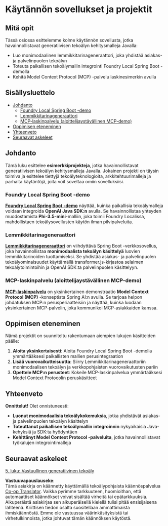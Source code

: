 <!--
CO_OP_TRANSLATOR_METADATA:
{
  "original_hash": "df269f529a172a0197ef28460bf1da9f",
  "translation_date": "2025-07-25T11:34:44+00:00",
  "source_file": "04-PracticalSamples/README.md",
  "language_code": "fi"
}
-->
# Käytännön sovellukset ja projektit

## Mitä opit
Tässä osiossa esittelemme kolme käytännön sovellusta, jotka havainnollistavat generatiivisen tekoälyn kehitysmalleja Javalla:
- Luo monimodaalinen lemmikkitarinageneraattori, joka yhdistää asiakas- ja palvelinpuolen tekoälyn
- Toteuta paikallisen tekoälymallin integrointi Foundry Local Spring Boot -demolla
- Kehitä Model Context Protocol (MCP) -palvelu laskinesimerkin avulla

## Sisällysluettelo

- [Johdanto](../../../04-PracticalSamples)
  - [Foundry Local Spring Boot -demo](../../../04-PracticalSamples)
  - [Lemmikkitarinageneraattori](../../../04-PracticalSamples)
  - [MCP-laskinpalvelu (aloittelijaystävällinen MCP-demo)](../../../04-PracticalSamples)
- [Oppimisen eteneminen](../../../04-PracticalSamples)
- [Yhteenveto](../../../04-PracticalSamples)
- [Seuraavat askeleet](../../../04-PracticalSamples)

## Johdanto

Tämä luku esittelee **esimerkkiprojekteja**, jotka havainnollistavat generatiivisen tekoälyn kehitysmalleja Javalla. Jokainen projekti on täysin toimiva ja esittelee tiettyjä tekoälyteknologioita, arkkitehtuurimalleja ja parhaita käytäntöjä, joita voit soveltaa omiin sovelluksiisi.

### Foundry Local Spring Boot -demo

**[Foundry Local Spring Boot -demo](foundrylocal/README.md)** näyttää, kuinka paikallisia tekoälymalleja voidaan integroida **OpenAI Java SDK:n** avulla. Se havainnollistaa yhteyden muodostamista **Phi-3.5-mini**-malliin, joka toimii Foundry Localissa, mahdollistaen tekoälysovellusten käytön ilman pilvipalveluita.

### Lemmikkitarinageneraattori

**[Lemmikkitarinageneraattori](petstory/README.md)** on viihdyttävä Spring Boot -verkkosovellus, joka havainnollistaa **monimodaalista tekoälyn käsittelyä** luovien lemmikkitarinoiden tuottamiseksi. Se yhdistää asiakas- ja palvelinpuolen tekoälyominaisuudet käyttämällä transformer.js-kirjastoa selaimen tekoälytoimintoihin ja OpenAI SDK:ta palvelinpuolen käsittelyyn.

### MCP-laskinpalvelu (aloittelijaystävällinen MCP-demo)

**[MCP-laskinpalvelu](mcp/calculator/README.md)** on yksinkertainen demonstraatio **Model Context Protocol (MCP)** -konseptista Spring AI:n avulla. Se tarjoaa helpon johdatuksen MCP:n perusperiaatteisiin ja näyttää, kuinka luodaan yksinkertainen MCP-palvelin, joka kommunikoi MCP-asiakkaiden kanssa.

## Oppimisen eteneminen

Nämä projektit on suunniteltu rakentumaan aiempien lukujen käsitteiden päälle:

1. **Aloita yksinkertaisesti**: Aloita Foundry Local Spring Boot -demolla ymmärtääksesi paikallisten mallien perusintegraation
2. **Lisää vuorovaikutteisuutta**: Siirry Lemmikkitarinageneraattoriin monimodaalisen tekoälyn ja verkkopohjaisten vuorovaikutusten pariin
3. **Opettele MCP:n perusteet**: Kokeile MCP-laskinpalvelua ymmärtääksesi Model Context Protocolin peruskäsitteet

## Yhteenveto

**Onnittelut!** Olet onnistuneesti:

- **Luonut monimodaalisia tekoälykokemuksia**, jotka yhdistävät asiakas- ja palvelinpuolen tekoälyn käsittelyn
- **Toteuttanut paikallisen tekoälymallin integroinnin** nykyaikaisia Java-kehyksiä ja SDK:ta hyödyntäen
- **Kehittänyt Model Context Protocol -palveluita**, jotka havainnollistavat työkalujen integrointimalleja

## Seuraavat askeleet

[5. luku: Vastuullinen generatiivinen tekoäly](../05-ResponsibleGenAI/README.md)

**Vastuuvapauslauseke**:  
Tämä asiakirja on käännetty käyttämällä tekoälypohjaista käännöspalvelua [Co-op Translator](https://github.com/Azure/co-op-translator). Vaikka pyrimme tarkkuuteen, huomioithan, että automaattiset käännökset voivat sisältää virheitä tai epätarkkuuksia. Alkuperäistä asiakirjaa sen alkuperäisellä kielellä tulisi pitää ensisijaisena lähteenä. Kriittisen tiedon osalta suositellaan ammattimaista ihmiskäännöstä. Emme ole vastuussa väärinkäsityksistä tai virhetulkinnoista, jotka johtuvat tämän käännöksen käytöstä.